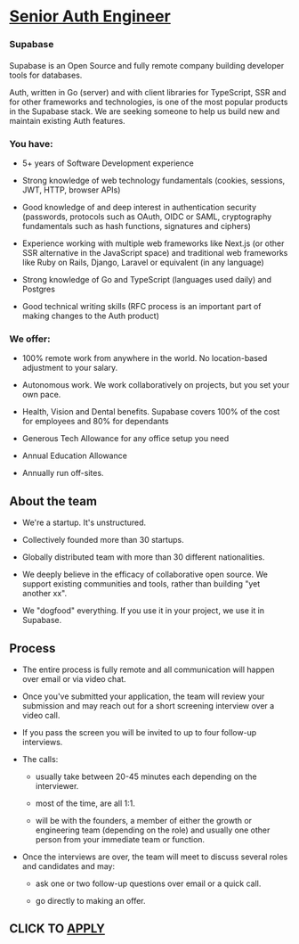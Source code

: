 # [Senior Auth Engineer](https://www.remotewlb.com/apply/senior-auth-engineer)  
### Supabase  
####  

Supabase is an Open Source and fully remote company building developer tools for databases.

Auth, written in Go (server) and with client libraries for TypeScript, SSR and for other frameworks and technologies, is one of the most popular products in the Supabase stack. We are seeking someone to help us build new and maintain existing Auth features.

### You have:

  * 5+ years of Software Development experience

  * Strong knowledge of web technology fundamentals (cookies, sessions, JWT, HTTP, browser APIs)

  * Good knowledge of and deep interest in authentication security (passwords, protocols such as OAuth, OIDC or SAML, cryptography fundamentals such as hash functions, signatures and ciphers)

  * Experience working with multiple web frameworks like Next.js (or other SSR alternative in the JavaScript space) and traditional web frameworks like Ruby on Rails, Django, Laravel or equivalent (in any language)

  * Strong knowledge of Go and TypeScript (languages used daily) and Postgres

  * Good technical writing skills (RFC process is an important part of making changes to the Auth product)

### We offer:

  * 100% remote work from anywhere in the world. No location-based adjustment to your salary.

  * Autonomous work. We work collaboratively on projects, but you set your own pace.

  * Health, Vision and Dental benefits. Supabase covers 100% of the cost for employees and 80% for dependants

  * Generous Tech Allowance for any office setup you need

  * Annual Education Allowance

  * Annually run off-sites.

## About the team

  * We're a startup. It's unstructured.

  * Collectively founded more than 30 startups.

  * Globally distributed team with more than 30 different nationalities.

  * We deeply believe in the efficacy of collaborative open source. We support existing communities and tools, rather than building "yet another xx".

  * We "dogfood" everything. If you use it in your project, we use it in Supabase.

## Process

  * The entire process is fully remote and all communication will happen over email or via video chat.

  * Once you've submitted your application, the team will review your submission and may reach out for a short screening interview over a video call.

  * If you pass the screen you will be invited to up to four follow-up interviews. 

  * The calls:

    * usually take between 20-45 minutes each depending on the interviewer.

    * most of the time, are all 1:1.

    * will be with the founders, a member of either the growth or engineering team (depending on the role) and usually one other person from your immediate team or function.

  * Once the interviews are over, the team will meet to discuss several roles and candidates and may:

    * ask one or two follow-up questions over email or a quick call.

    * go directly to making an offer.

  
## CLICK TO [APPLY](https://www.remotewlb.com/apply/senior-auth-engineer)

